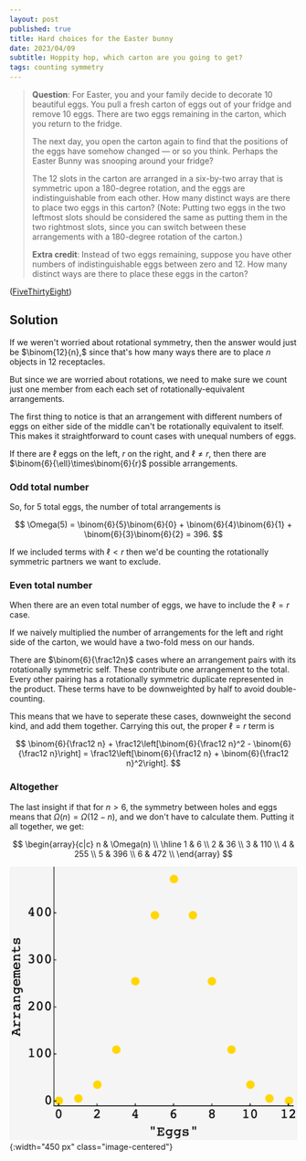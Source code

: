 ```yaml
---
layout: post
published: true
title: Hard choices for the Easter bunny
date: 2023/04/09
subtitle: Hoppity hop, which carton are you going to get?
tags: counting symmetry 
---
```


>**Question**: For Easter, you and your family decide to decorate $10$ beautiful eggs. You pull a fresh carton of eggs out of your fridge and remove $10$ eggs. There are two eggs remaining in the carton, which you return to the fridge.
>
>The next day, you open the carton again to find that the positions of the eggs have somehow changed — or so you think. Perhaps the Easter Bunny was snooping around your fridge?
>
>The $12$ slots in the carton are arranged in a six-by-two array that is symmetric upon a $180$-degree rotation, and the eggs are indistinguishable from each other. How many distinct ways are there to place two eggs in this carton? (Note: Putting two eggs in the two leftmost slots should be considered the same as putting them in the two rightmost slots, since you can switch between these arrangements with a 180-degree rotation of the carton.)
>
>**Extra credit**: Instead of two eggs remaining, suppose you have other numbers of indistinguishable eggs between zero and $12.$ How many distinct ways are there to place these eggs in the carton?

<!--more-->

([FiveThirtyEight](https://fivethirtyeight.com/features/can-you-rescue-your-crew/))

## Solution

If we weren't worried about rotational symmetry, then the answer would just be $\binom{12}{n},$ since that's how many ways there are to place $n$ objects in $12$ receptacles.

But since we are worried about rotations, we need to make sure we count just one member from each each set of rotationally-equivalent arrangements.

The first thing to notice is that an arrangement with different numbers of eggs on either side of the middle can't be rotationally equivalent to itself. This makes it straightforward to count cases with unequal numbers of eggs. 

If there are $\ell$ eggs on the left, $r$ on the right, and $\ell \neq r,$ then there are $\binom{6}{\ell}\times\binom{6}{r}$ possible arrangements. 

### Odd total number

So, for $5$ total eggs, the number of total arrangements is 

$$ \Omega(5) = \binom{6}{5}\binom{6}{0} + \binom{6}{4}\binom{6}{1} + \binom{6}{3}\binom{6}{2} = 396. $$

If we included terms with $\ell < r$ then we'd be counting the rotationally symmetric partners we want to exclude.

### Even total number

When there are an even total number of eggs, we have to include the $\ell = r$ case. 

If we naively multiplied the number of arrangements for the left and right side of the carton, we would have a two-fold mess on our hands.

There are $\binom{6}{\frac12n}$ cases where an arrangement pairs with its rotationally symmetric self. These contribute one arrangement to the total. Every other pairing has a rotationally symmetric duplicate represented in the product. These terms have to be downweighted by half to avoid double-counting.

This means that we have to seperate these cases, downweight the second kind, and add them together. Carrying this out, the proper $\ell=r$ term is

$$ \binom{6}{\frac12 n} + \frac12\left[\binom{6}{\frac12 n}^2 - \binom{6}{\frac12 n}\right] = \frac12\left[\binom{6}{\frac12 n} + \binom{6}{\frac12 n}^2\right]. $$


### Altogether

The last insight if that for $n \gt 6,$ the symmetry between holes and eggs means that $\Omega(n) = \Omega(12-n),$ and we don't have to calculate them. Putting it all together, we get:

$$
  \begin{array}{c|c}
     n & \Omega(n) \\ \hline
     1 & 6 \\
     2 & 36 \\
     3 & 110 \\
     4 & 255 \\
     5 & 396 \\
     6 & 472 \\
  \end{array}
$$

![](/img/2023-04-09-egg-arrangements.png){:width="450 px" class="image-centered"}

<br>
